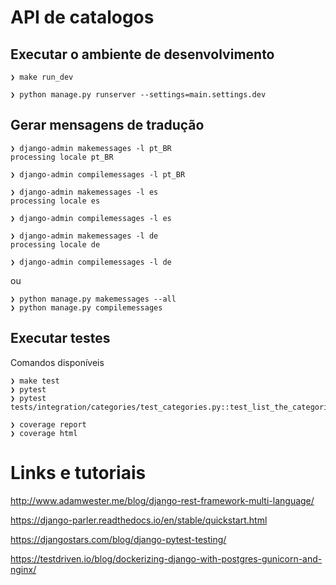 # API de catalogos

## Executar o ambiente de desenvolvimento

```shell
❯ make run_dev

❯ python manage.py runserver --settings=main.settings.dev

```

## Gerar mensagens de tradução

```shell
❯ django-admin makemessages -l pt_BR
processing locale pt_BR

❯ django-admin compilemessages -l pt_BR

❯ django-admin makemessages -l es
processing locale es

❯ django-admin compilemessages -l es

❯ django-admin makemessages -l de
processing locale de

❯ django-admin compilemessages -l de

```

ou

```shell
❯ python manage.py makemessages --all
❯ python manage.py compilemessages
```

## Executar testes

Comandos disponíveis

```shell
❯ make test
❯ pytest
❯ pytest tests/integration/categories/test_categories.py::test_list_the_categories
```

```shell
❯ coverage report
❯ coverage html
```

# Links e tutoriais

http://www.adamwester.me/blog/django-rest-framework-multi-language/

https://django-parler.readthedocs.io/en/stable/quickstart.html

https://djangostars.com/blog/django-pytest-testing/

https://testdriven.io/blog/dockerizing-django-with-postgres-gunicorn-and-nginx/
